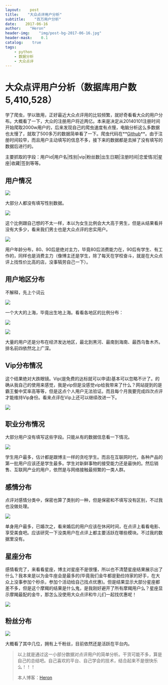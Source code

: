 ```yaml
---
layout:    post
title:    "大众点评用户分析"
subtitle:    "百万用户分析"
date:    2017-06-16
author:    "Heron"
header-img:    "img/post-bg-2017-06-16.jpg"
header-mask:    0.1
catalog:    true
tags:
    - python
    - 数据分析
    - 大众点评
---
```

# 大众点评用户分析（数据库用户数5,410,528）

学了爬虫，学以致用，正好最近大众点评用的比较频繁，就好奇看看大众的用户分布。大概看了一下，大众的注册用户将近两亿。本来是决定从20140101注册时间开始爬取2000w用户的，后来发现自己的爬虫速度有点慢，电脑分析这么多数据也太慢了，就取了500多万的数据简单看了一下。爬虫代码在**[Github](https://github.com/hlpassion/dianpingCrawl)**。由于注册时间较早，而且用户主动填写的信息不多，接下来的数据都是去掉了没有填写的数据后进行的。

主要抓取的字段：用户id|用户名|性别|vip|粉丝数|出生日期|注册时间|恋爱情况|星座|收藏|签到等等。

## 用户情况

![](/img/in-post/dp-gender-1.png)

大部分人都没有填写性别数据。

![](/img/in-post/dp-gender.png)

这个比例跟自己想的不太一样，本以为女生比例会大大高于男生，但是从结果看并没有大多少，看来我们男士也是大众点评的忠实用户。

![](/img/in-post/dp-age.png)

用户年龄分布，80、90后是绝对主力，毕竟80后消费能力在，90后有学生、有工作的，同样也是消费主力（像博主还是学生，除了每天在学校奋斗，就是在大众点评上找性价比高的店，没事犒劳自己一下）。

## 用户地区分布

不解释，先上个词云

![](/img/in-post/dp-word.png)

一个大大的上海，毕竟出生地上海。看看各地区的比例分布：

![](/img/in-post/dp-location-per.png)

![](/img/in-post/dp-location.png)

大量的用户还是分布在经济发达地区，最北到黑河、最南到海南、最西乌鲁木齐。排名前四依然北上广深。

## Vip分布情况

这个结果绝对大跌眼镜。Vip(是免费的达标就可以申请)基本可以忽略不计了。的确从我自己的使用来感觉，我是vip但是没感觉vip给我带来了什么？网站提到的是霸王餐中奖率高等等，但是这点个人用户无法验证。而且每个月我要完成四次点评才能维持Vip身份。看来点评在Vip上还可以继续改进一下。

![](/img/in-post/dp-vip.png)

## 职业分布情况

大部分用户没有填写这些字段。只能从有的数据信息看一下情况。

![](/img/in-post/dp-occupation.png)

学生用户最多，估计都是跟博主一样的贪吃学生。而且在互联网时代，各种产品的第一批用户应该还是学生最多。学生对新鲜事物的接受能力还是最快的。然后销售、互联网产业的用户，依然是与网络接触最频繁的一类人群。

## 感情分布

点评对感情分类中，保密也算了类别的一种，但是保密和不填写没有区别，不过我也没做处理。

![](/img/in-post/dp-love.png)

单身用户最多，已婚次之，看来婚后的用户应该在休闲时间，在点评上看看电影、享受美食吧。应该研究一下没类用户在点评上都主要活跃在哪些模块。不过我的数据里没有。

## 星座分布

感情看完了，来看看星座，博主对星座不是很懂，所以也不清楚星座结果展示出了什么？我本来是以为金牛座会是最多的(毕竟我们金牛都是勤俭持家的好手，在大众上没事参加个秒杀，参加个活动给自己找点优惠)。但是结果显示大部分星座都差不多，但是这个摩羯的结果是什么鬼，是我刚好避开了所有摩羯用户么？星座显示摩羯最配的金牛，那怎么没使用大众点评和牛儿们一起找优惠呢！

![](/img/in-post/dp-xingzuo.png)

## 粉丝分布

![](/img/in-post/dp-fans.png)

大概看了其中几位，拥有上千粉丝，目前依然还是活跃在平台内。

>以上就是通过这一小部分数据对点评用户的简单分析。干货可能不多，算是自己的总结吧。自己喜欢的平台、自己学会的技术，结合起来不是很快乐么！！！
>
>本人博客：[Heron](https://hlpassion.github.io/)

